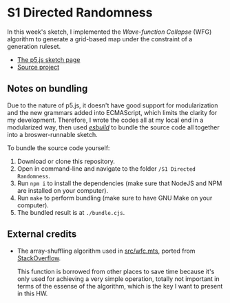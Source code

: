 # S1 Directed Randomness

In this week's sketch, I implemented the _Wave-function Collapse_ (WFG) algorithm to generate a grid-based map under the constraint of a generation ruleset.

- [The p5.js sketch page](https://editor.p5js.org/WangNianyi2001/sketches/xMU9KuitU)
- [Source project](https://github.com/Nianyi-GSND-Projects/GSND-6460-HW/tree/master/S1%20Directed%20Randomness)

## Notes on bundling

Due to the nature of p5.js, it doesn't have good support for modularization and the new grammars added into ECMAScript, which limits the clarity for my development.
Therefore, I wrote the codes all at my local end in a modularized way, then used _[esbuild](https://esbuild.github.io/)_ to bundle the source code all together into a broswer-runnable sketch.

To bundle the source code yourself:

1. Download or clone this repository.
1. Open in command-line and navigate to the folder `/S1 Directed Randomness`.
1. Run `npm i` to install the dependencies (make sure that NodeJS and NPM are installed on your computer).
1. Run `make` to perform bundling (make sure to have GNU Make on your computer).
1. The bundled result is at `./bundle.cjs`.

## External credits

- The array-shuffling algorithm used in [src/wfc.mts](./src/wfc.mts), ported from [StackOverflow](https://stackoverflow.com/questions/2450954/how-to-randomize-shuffle-a-javascript-array/2450976#2450976).

	This function is borrowed from other places to save time because it's only used for achieving a very simple operation, totally not important in terms of the essense of the algorithm, which is the key I want to present in this HW.